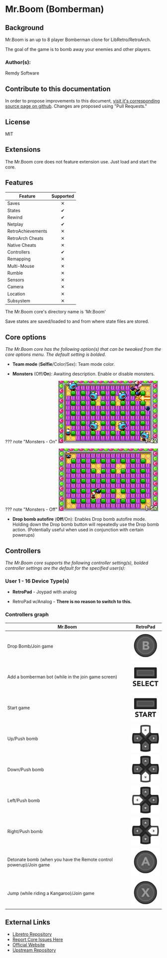 # Mr.Boom (Bomberman)

## Background

Mr.Boom is an up to 8 player Bomberman clone for LibRetro/RetroArch.

The goal of the game is to bomb away your enemies and other players.

### Author(s):

Remdy Software 

## Contribute to this documentation

In order to propose improvements to this document, [visit it's corresponding source page on github](https://github.com/libretro/docs/tree/master/docs/library/mr_boom.md). Changes are proposed using "Pull Requests."

## License

MIT

## Extensions

The Mr.Boom core does not feature extension use. Just load and start the core.

## Features

| Feature           | Supported |
|-------------------|:---------:|
| Saves             | ✕         |
| States            | ✔         |
| Rewind            | ✔         |
| Netplay           | ✔         |
| RetroAchievements | ✕         |
| RetroArch Cheats  | ✕         |
| Native Cheats     | ✕         |
| Controllers       | ✔         |
| Remapping         | ✕         |
| Multi-Mouse       | ✕         |
| Rumble            | ✕         |
| Sensors           | ✕         |
| Camera            | ✕         |
| Location          | ✕         |
| Subsystem         | ✕         |

The Mr.Boom core's directory name is 'Mr.Boom'

Save states are saved/loaded to and from where state files are stored. 

## Core options

*The Mr.Boom core has the following option(s) that can be tweaked from the core options menu. The default setting is bolded.*

- **Team mode** (**Selfie**/Color/Sex): Team mode color.

- **Monsters** (Off/**On**): Awaiting description. Enable or disable monsters.

??? note "Monsters - On"
	![monsters_on](images\Cores\mr_boom\monsters_on.png)
	
??? note "Monsters - Off"
	![monsters_off](images\Cores\mr_boom\monsters_off.png)	

- **Drop bomb autofire** (**Off**/On): Enables Drop bomb autofire mode. Holding down the Drop bomb button will repeatedly use the Drop bomb action. (Potentially useful when used in conjunction with certain powerups)

## Controllers

*The Mr.Boom core supports the following controller setting(s), bolded controller settings are the default for the specified user(s):*

### User 1 - 16 Device Type(s)

* **RetroPad** - Joypad with analog

* RetroPad w/Analog - **There is no reason to switch to this.**

### Controllers graph

| Mr.Boom                                                            | RetroPad                                                       |
|--------------------------------------------------------------------|----------------------------------------------------------------|
| Drop Bomb/Join game                                                | ![RetroPad_B](images/RetroPad/Retro_B_Round.png)               |
| Add a bomberman bot (while in the join game screen)                | ![RetroPad_Select](images/RetroPad/Retro_Select.png)           |
| Start game                                                         | ![RetroPad_Start](images/RetroPad/Retro_Start.png)             |
| Up/Push bomb                                                       | ![RetroPad_Dpad](images/RetroPad/Retro_Dpad_Up.png)            |
| Down/Push bomb                                                     | ![RetroPad_Dpad](images/RetroPad/Retro_Dpad_Down.png)          |
| Left/Push bomb                                                     | ![RetroPad_Dpad](images/RetroPad/Retro_Dpad_Left.png)          |
| Right/Push bomb                                                    | ![RetroPad_Dpad](images/RetroPad/Retro_Dpad_Right.png)         |
| Detonate bomb (when you have the Remote control powerup)/Join game | ![RetroPad_A](images/RetroPad/Retro_A_Round.png)               |
| Jump (while riding a Kangaroo)/Join game                           | ![RetroPad_X](images/RetroPad/Retro_X_Round.png)               |

## External Links

* [Libretro Repository](https://github.com/libretro/mrboom-libretro)
* [Report Core Issues Here](https://github.com/libretro/libretro-meta)
* [Official Website](http://mrboom.mumblecore.org/)
* [Upstream Repository](https://github.com/Javanaise/mrboom-libretro)